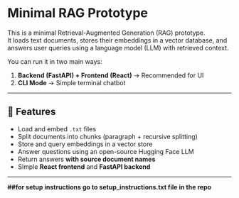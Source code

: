 # Minimal RAG Prototype

This is a minimal Retrieval-Augmented Generation (RAG) prototype.  
It loads text documents, stores their embeddings in a vector database, and answers user queries using a language model (LLM) with retrieved context.  

You can run it in two main ways:
1. **Backend (FastAPI) + Frontend (React)** → Recommended for UI  
2. **CLI Mode** → Simple terminal chatbot  

---

## 🚀 Features

- Load and embed `.txt` files  
- Split documents into chunks (paragraph + recursive splitting)  
- Store and query embeddings in a vector store  
- Answer questions using an open-source Hugging Face LLM  
- Return answers **with source document names**  
- Simple **React frontend** and **FastAPI backend**  

---

**##for setup instructions go to setup_instructions.txt file in the repo**
